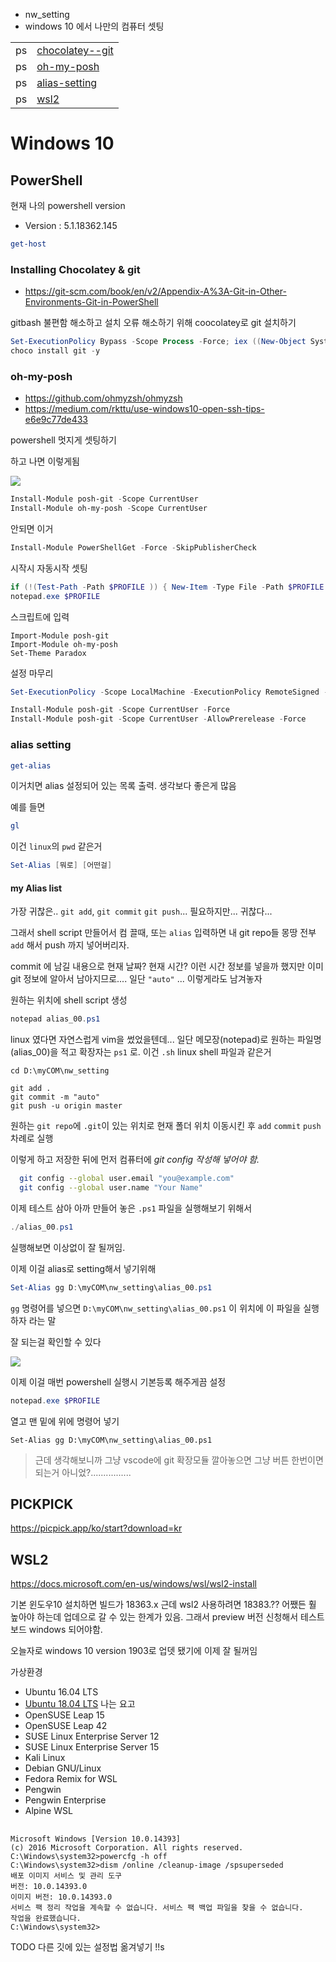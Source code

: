 * nw_setting
* windows 10 에서 나만의 컴퓨터 셋팅

|||
|:---:|:---|
|ps|[chocolatey--git](#installing-chocolatey--git)|
|ps|[oh-my-posh](#oh-my-posh)|
|ps|[alias-setting](#alias-setting)|
|ps|[wsl2](#wsl2)|








# Windows 10


## PowerShell


현재 나의 powershell version
* Version : 5.1.18362.145

```powershell
get-host
```



### Installing Chocolatey & git


* https://git-scm.com/book/en/v2/Appendix-A%3A-Git-in-Other-Environments-Git-in-PowerShell


gitbash 불편함 해소하고 설치 오류 해소하기 위해 coocolatey로 git 설치하기

```powershell
Set-ExecutionPolicy Bypass -Scope Process -Force; iex ((New-Object System.Net.WebClient).DownloadString('https://chocolatey.org/install.ps1'))
choco install git -y
```



### oh-my-posh

* https://github.com/ohmyzsh/ohmyzsh
* https://medium.com/rkttu/use-windows10-open-ssh-tips-e6e9c77de433

powershell 멋지게 셋팅하기

하고 나면 이렇게됨

![](./img/20191204-001.png)



```powershell
Install-Module posh-git -Scope CurrentUser
Install-Module oh-my-posh -Scope CurrentUser
```

안되면 이거
```powershell
Install-Module PowerShellGet -Force -SkipPublisherCheck
```


시작시 자동시작 셋팅
```powershell
if (!(Test-Path -Path $PROFILE )) { New-Item -Type File -Path $PROFILE -Force }
notepad.exe $PROFILE
```

스크립트에 입력
```text notepad
Import-Module posh-git
Import-Module oh-my-posh
Set-Theme Paradox
```

설정 마무리

```powershell
Set-ExecutionPolicy -Scope LocalMachine -ExecutionPolicy RemoteSigned -Force
```

```powershell
Install-Module posh-git -Scope CurrentUser -Force
Install-Module posh-git -Scope CurrentUser -AllowPrerelease -Force
```




### alias setting

```powershell
get-alias
```
이거치면 alias 설정되어 있는 목록 출력. 생각보다 좋은게 많음

예를 들면 

```powershell
gl
```

이건 `linux`의 `pwd` 같은거


```powershell
Set-Alias [뭐로] [어떤걸]
```

#### my Alias list

가장 귀찮은.. `git add`, `git commit` `git push`...  필요하지만... 귀찮다... 

그래서 shell script 만들어서 컴 끌때, 또는 `alias` 입력하면 내 git repo들 몽땅 전부 `add` 해서 push 까지 넣어버리자.

commit 에 남길 내용으로 현재 날짜? 현재 시간? 이런 시간 정보를 넣을까 했지만 이미 git 정보에 알아서 남아지므로.... 일단 `"auto"` ... 이렇게라도 남겨놓자


원하는 위치에 shell script 생성

```powershell
notepad alias_00.ps1
```

linux 였다면 자연스럽게 vim을 썼었을텐데... 일단 메모장(notepad)로 원하는 파일명 (alias_00)을 적고 확장자는 `ps1` 로. 이건 `.sh` linux shell 파일과 같은거


```notepad
cd D:\myCOM\nw_setting

git add .
git commit -m "auto"
git push -u origin master
```

원하는 `git repo`에 `.git`이 있는 위치로 현재 폴더 위치 이동시킨 후 `add` `commit` `push` 차례로 실행

이렇게 하고 저장한 뒤에 먼저 컴퓨터에 *git config 작성해 넣어야 함.*

```bash
  git config --global user.email "you@example.com"
  git config --global user.name "Your Name"
```

이제 테스트 삼아 아까 만들어 놓은 `.ps1` 파일을 실행해보기 위해서 

```powershell
./alias_00.ps1
```

실행해보면 이상없이 잘 될꺼임.

이제 이걸 alias로 setting해서 넣기위해 


```powershell
Set-Alias gg D:\myCOM\nw_setting\alias_00.ps1
```

`gg` 명령어를 넣으면 `D:\myCOM\nw_setting\alias_00.ps1` 이 위치에 이 파일을 실행하자 라는 말

잘 되는걸 확인할 수 있다

![](./img/20191204-002.png)

이제 이걸 매번 powershell 실행시 기본등록 해주게끔 설정

```powershell
notepad.exe $PROFILE
```

열고 맨 밑에 위에 명령어 넣기

```$PROFILE
Set-Alias gg D:\myCOM\nw_setting\alias_00.ps1
```





> 근데 생각해보니까 그냥 vscode에 git 확장모듈 깔아놓으면 그냥 버튼 한번이면 되는거 아니었?................



## PICKPICK

https://picpick.app/ko/start?download=kr

##  WSL2

https://docs.microsoft.com/en-us/windows/wsl/wsl2-install

기본 윈도우10 설치하면 빌드가 18363.x 근데 wsl2 사용하려면 18383.??  어쨌든 훨 높아야 하는데 업데으로 갈 수 있는 한계가 있음. 그래서 preview 버전 신청해서 테스트보드 windows 되어야함.

 오늘자로 windows 10 version 1903로 업뎃 됐기에 이제 잘 될꺼임
 
 가상환경
 
* Ubuntu 16.04 LTS
* [Ubuntu 18.04 LTS](https://docs.microsoft.com/en-us/windows/wsl/install-win10#install-your-linux-distribution-of-choice) 나는 요고
* OpenSUSE Leap 15
* OpenSUSE Leap 42
* SUSE Linux Enterprise Server 12
* SUSE Linux Enterprise Server 15
* Kali Linux
* Debian GNU/Linux
* Fedora Remix for WSL
* Pengwin
* Pengwin Enterprise
* Alpine WSL
  
 
 





## 

```shell
Microsoft Windows [Version 10.0.14393]                                                                                  (c) 2016 Microsoft Corporation. All rights reserved.                                                                                                                                                                                            C:\Windows\system32>powercfg -h off                                                                                                                                                                                                             C:\Windows\system32>dism /online /cleanup-image /spsuperseded                                                                                                                                                                                   배포 이미지 서비스 및 관리 도구                                                                                         버전: 10.0.14393.0                                                                                                                                                                                                                              이미지 버전: 10.0.14393.0                                                                                                                                                                                                                       서비스 팩 정리 작업을 계속할 수 없습니다. 서비스 팩 백업 파일을 찾을 수 없습니다.                                       작업을 완료했습니다.                                                                                                                                                                                                                            C:\Windows\system32>  
```



TODO
다른 깃에 있는 설정법 옮겨넣기
!!s


